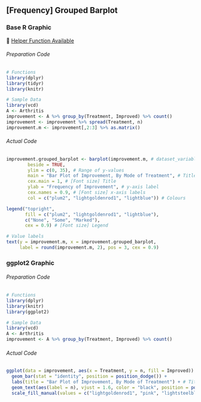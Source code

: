 ## \[Frequency\] Grouped Barplot
### Base R Graphic
:white_heart: [Helper Function Available](../../[SC]-Descriptive-Analytics/[SC]-Data-Visualisation/[HF]-Stacked-Barplot-&-Frequency-Table.md)
###### Preparation Code
```r
# Functions
library(dplyr)
library(tidyr)
library(knitr)

# Sample Data
library(vcd)
A <- Arthritis
improvement <- A %>% group_by(Treatment, Improved) %>% count()
improvement <- improvement %>% spread(Treatment, n)
improvement.m <- improvement[,2:3] %>% as.matrix()
```
###### Actual Code
```r
improvement.grouped_barplot <- barplot(improvement.m, # dataset_variable
        beside = TRUE,
        ylim = c(0, 35), # Range of y-values
        main = "Bar Plot of Improvement, By Mode of Treatment", # Title
        cex.main = 1, # [Font size] Title
        ylab = "Frequency of Improvement", # y-axis label
        cex.names = 0.9, # [Font size] x-axis labels
        col = c("plum2", "lightgoldenrod1", "lightblue")) # Colours

legend("topright",
       fill = c("plum2", "lightgoldenrod1", "lightblue"),
       c("None", "Some", "Marked"),
       cex = 0.9) # [Font size] Legend

# Value labels
text(y = improvement.m, x = improvement.grouped_barplot,
     label = round(improvement.m, 2), pos = 3, cex = 0.9)
```
### ggplot2 Graphic
###### Preparation Code
```r
# Functions
library(dplyr)
library(knitr)
library(ggplot2)

# Sample Data
library(vcd)
A <- Arthritis
improvement <- A %>% group_by(Treatment, Improved) %>% count()
```
###### Actual Code
```r
ggplot(data = improvement, aes(x = Treatment, y = n, fill = Improved)) + # dataset_variable
  geom_bar(stat = "identity", position = position_dodge()) +
  labs(title = "Bar Plot of Improvement, By Mode of Treatment") + # Title
  geom_text(aes(label = n), vjust = 1.6, color = "black", position = position_dodge(0.9), size = 3.5) + # Value labels
  scale_fill_manual(values = c("lightgoldenrod1", "pink", "lightsteelblue1")) # Colours
```
